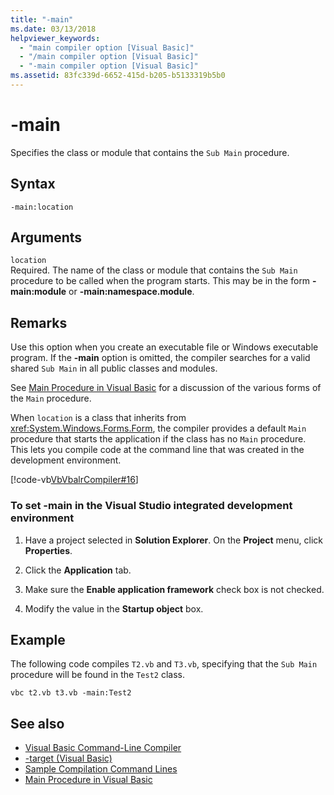 ```yaml
---
title: "-main"
ms.date: 03/13/2018
helpviewer_keywords: 
  - "main compiler option [Visual Basic]"
  - "/main compiler option [Visual Basic]"
  - "-main compiler option [Visual Basic]"
ms.assetid: 83fc339d-6652-415d-b205-b5133319b5b0
---
```

# -main
Specifies the class or module that contains the `Sub Main` procedure.  
  
## Syntax  
  
```console  
-main:location  
```  
  
## Arguments  
 `location`  
 Required. The name of the class or module that contains the `Sub Main` procedure to be called when the program starts. This may be in the form **-main:module** or **-main:namespace.module**.  
  
## Remarks  
 Use this option when you create an executable file or Windows executable program. If the **-main** option is omitted, the compiler searches for a valid shared `Sub Main` in all public classes and modules.  
  
 See [Main Procedure in Visual Basic](../../../visual-basic/programming-guide/program-structure/main-procedure.md) for a discussion of the various forms of the `Main` procedure.  
  
 When `location` is a class that inherits from <xref:System.Windows.Forms.Form>, the compiler provides a default `Main` procedure that starts the application if the class has no `Main` procedure. This lets you compile code at the command line that was created in the development environment.  
  
 [!code-vb[VbVbalrCompiler#16](~/samples/snippets/visualbasic/VS_Snippets_VBCSharp/VbVbalrCompiler/VB/Class1.vb#16)]  
  
### To set -main in the Visual Studio integrated development environment  
  
1. Have a project selected in **Solution Explorer**. On the **Project** menu, click **Properties**.  
  
2. Click the **Application** tab.  
  
3. Make sure the **Enable application framework** check box is not checked.  
  
4. Modify the value in the **Startup object** box.  
  
## Example  
 The following code compiles `T2.vb` and `T3.vb`, specifying that the `Sub Main` procedure will be found in the `Test2` class.  
  
```console
vbc t2.vb t3.vb -main:Test2  
```  
  
## See also

- [Visual Basic Command-Line Compiler](../../../visual-basic/reference/command-line-compiler/index.md)
- [-target (Visual Basic)](../../../visual-basic/reference/command-line-compiler/target.md)
- [Sample Compilation Command Lines](../../../visual-basic/reference/command-line-compiler/sample-compilation-command-lines.md)
- [Main Procedure in Visual Basic](../../../visual-basic/programming-guide/program-structure/main-procedure.md)

